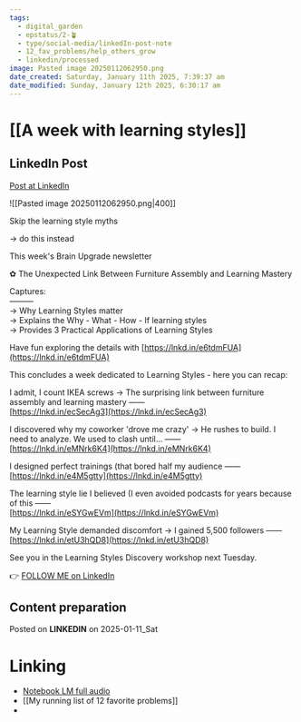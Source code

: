 ```yaml
---
tags:
  - digital_garden
  - epstatus/2-🪴
  - type/social-media/linkedIn-post-note
  - 12_fav_problems/help_others_grow
  - linkedin/processed
image: Pasted image 20250112062950.png
date_created: Saturday, January 11th 2025, 7:39:37 am
date_modified: Sunday, January 12th 2025, 6:30:17 am
---
```

# [[A week with learning styles]]
## LinkedIn Post
[Post at LinkedIn](https://www.linkedin.com/posts/sebastiankamilli_skip-the-learning-style-myths-do-this-activity-7283739452890333184-NhhK?utm_source=share&utm_medium=member_desktop)

![[Pasted image 20250112062950.png|400]]  


Skip the learning style myths  
  
→ do this instead  
  
This week's Brain Upgrade newsletter  
  
✿ The Unexpected Link Between Furniture Assembly and Learning Mastery  
  
Captures:  
———  
→ Why Learning Styles matter  
→ Explains the Why - What - How - If learning styles  
→ Provides 3 Practical Applications of Learning Styles  
  
  
Have fun exploring the details with [https://lnkd.in/e6tdmFUA](https://lnkd.in/e6tdmFUA)  
  
This concludes a week dedicated to Learning Styles - here you can recap:  
  
I admit, I count IKEA screws → The surprising link between furniture assembly and learning mastery ——  
[https://lnkd.in/ecSecAg3](https://lnkd.in/ecSecAg3)  
  
I discovered why my coworker 'drove me crazy' → He rushes to build. I need to analyze. We used to clash until... ——  
[https://lnkd.in/eMNrk6K4](https://lnkd.in/eMNrk6K4)  
  
I designed perfect trainings (that bored half my audience ——  
[https://lnkd.in/e4M5gtty](https://lnkd.in/e4M5gtty)  
  
The learning style lie I believed (I even avoided podcasts for years because of this ——  
[https://lnkd.in/eSYGwEVm](https://lnkd.in/eSYGwEVm)  
  
  
My Learning Style demanded discomfort → I gained 5,500 followers ——  
[https://lnkd.in/etU3hQD8](https://lnkd.in/etU3hQD8)  
  
  
  
See you in the Learning Styles Discovery workshop next Tuesday.


👉 [FOLLOW ME on LinkedIn](https://www.linkedin.com/comm/mynetwork/discovery-see-all?usecase=PEOPLE_FOLLOWS&followMember=sebastiankamilli)

## Content preparation


Posted on **LINKEDIN** on 2025-01-11_Sat
# Linking
+ [Notebook LM full audio](https://notebooklm.google.com/notebook/c0eca524-91b0-4669-a624-01564e6d9a66/audio)
+ [[My running list of 12 favorite problems]]
+ 
